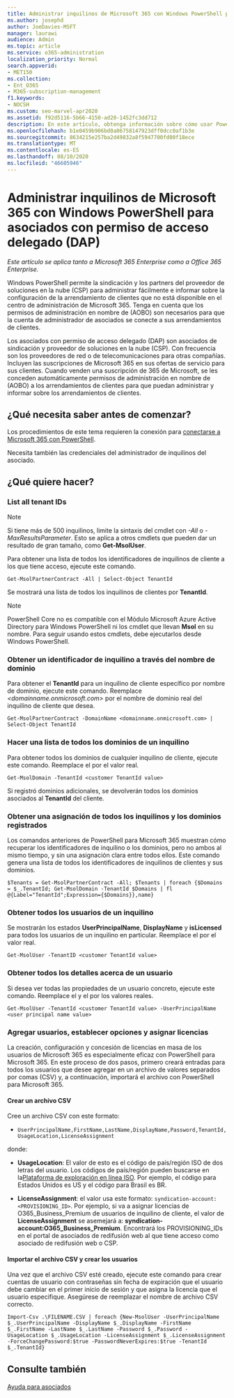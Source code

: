 ```yaml
---
title: Administrar inquilinos de Microsoft 365 con Windows PowerShell para asociados de DAP
ms.author: josephd
author: JoeDavies-MSFT
manager: laurawi
audience: Admin
ms.topic: article
ms.service: o365-administration
localization_priority: Normal
search.appverid:
- MET150
ms.collection:
- Ent_O365
- M365-subscription-management
f1.keywords:
- NOCSH
ms.custom: seo-marvel-apr2020
ms.assetid: f92d5116-5b66-4150-ad20-1452fc3dd712
description: En este artículo, obtenga información sobre cómo usar PowerShell para Microsoft 365 para administrar los arrendamientos de clientes.
ms.openlocfilehash: b1e0459b906bd0a06758147923dff0dcc0af1b3e
ms.sourcegitcommit: 8634215e257ba2d49832a8f5947700fd00f18ece
ms.translationtype: MT
ms.contentlocale: es-ES
ms.lasthandoff: 08/10/2020
ms.locfileid: "46605946"
---
```

# <a name="manage-microsoft-365-tenants-with-windows-powershell-for-delegated-access-permissions-dap-partners"></a>Administrar inquilinos de Microsoft 365 con Windows PowerShell para asociados con permiso de acceso delegado (DAP)

*Este artículo se aplica tanto a Microsoft 365 Enterprise como a Office 365 Enterprise.*

Windows PowerShell permite la sindicación y los partners del proveedor de soluciones en la nube (CSP) para administrar fácilmente e informar sobre la configuración de la arrendamiento de clientes que no está disponible en el centro de administración de Microsoft 365. Tenga en cuenta que los permisos de administración en nombre de (AOBO) son necesarios para que la cuenta de administrador de asociados se conecte a sus arrendamientos de clientes.
  
Los asociados con permiso de acceso delegado (DAP) son asociados de sindicación y proveedor de soluciones en la nube (CSP). Con frecuencia son los proveedores de red o de telecomunicaciones para otras compañías. Incluyen las suscripciones de Microsoft 365 en sus ofertas de servicio para sus clientes. Cuando venden una suscripción de 365 de Microsoft, se les conceden automáticamente permisos de administración en nombre de (AOBO) a los arrendamientos de clientes para que puedan administrar y informar sobre los arrendamientos de clientes.
## <a name="what-do-you-need-to-know-before-you-begin"></a>¿Qué necesita saber antes de comenzar?

Los procedimientos de este tema requieren la conexión para [conectarse a Microsoft 365 con PowerShell](connect-to-office-365-powershell.md).
  
Necesita también las credenciales del administrador de inquilinos del asociado.
  
## <a name="what-do-you-want-to-do"></a>¿Qué quiere hacer?

### <a name="list-all-tenant-ids"></a>List all tenant IDs

> [!NOTE]
> Si tiene más de 500 inquilinos, limite la sintaxis del cmdlet con  _-All_ o _-MaxResultsParameter_. Esto se aplica a otros cmdlets que pueden dar un resultado de gran tamaño, como **Get-MsolUser**.
  
Para obtener una lista de todos los identificadores de inquilinos de cliente a los que tiene acceso, ejecute este comando.
  
```
Get-MsolPartnerContract -All | Select-Object TenantId
```

Se mostrará una lista de todos los inquilinos de clientes por **TenantId**.

>[!Note]
>PowerShell Core no es compatible con el Módulo Microsoft Azure Active Directory para Windows PowerShell ni los cmdlet que llevan **Msol** en su nombre. Para seguir usando estos cmdlets, debe ejecutarlos desde Windows PowerShell.
>
  
### <a name="get-a-tenant-id-by-using-the-domain-name"></a>Obtener un identificador de inquilino a través del nombre de dominio

Para obtener el **TenantId** para un inquilino de cliente específico por nombre de dominio, ejecute este comando. Reemplace _<domainname.onmicrosoft.com>_ por el nombre de dominio real del inquilino de cliente que desea.
  
```
Get-MsolPartnerContract -DomainName <domainname.onmicrosoft.com> | Select-Object TenantId
```

### <a name="list-all-domains-for-a-tenant"></a>Hacer una lista de todos los dominios de un inquilino

Para obtener todos los dominios de cualquier inquilino de cliente, ejecute este comando. Reemplace el  _<customer TenantId value>_ por el valor real.
  
```
Get-MsolDomain -TenantId <customer TenantId value>
```

Si registró dominios adicionales, se devolverán todos los dominios asociados al **TenantId** del cliente.
  
### <a name="get-a-mapping-of-all-tenants-and-registered-domains"></a>Obtener una asignación de todos los inquilinos y los dominios registrados

Los comandos anteriores de PowerShell para Microsoft 365 muestran cómo recuperar los identificadores de inquilino o los dominios, pero no ambos al mismo tiempo, y sin una asignación clara entre todos ellos. Este comando genera una lista de todos los identificadores de inquilinos de clientes y sus dominios.
  
```
$Tenants = Get-MsolPartnerContract -All; $Tenants | foreach {$Domains = $_.TenantId; Get-MsolDomain -TenantId $Domains | fl @{Label="TenantId";Expression={$Domains}},name}
```

### <a name="get-all-users-for-a-tenant"></a>Obtener todos los usuarios de un inquilino

Se mostrarán los estados **UserPrincipalName**, **DisplayName** y **isLicensed** para todos los usuarios de un inquilino en particular. Reemplace el _<customer TenantId value>_ por el valor real.
  
```
Get-MsolUser -TenantID <customer TenantId value>
```

### <a name="get-all-details-about-a-user"></a>Obtener todos los detalles acerca de un usuario

Si desea ver todas las propiedades de un usuario concreto, ejecute este comando. Reemplace el  _<customer TenantId value>_ y el _<user principal name value>_ por los valores reales.
  
```
Get-MsolUser -TenantId <customer TenantId value> -UserPrincipalName <user principal name value>
```

### <a name="add-users-set-options-and-assign-licenses"></a>Agregar usuarios, establecer opciones y asignar licencias

La creación, configuración y concesión de licencias en masa de los usuarios de Microsoft 365 es especialmente eficaz con PowerShell para Microsoft 365. En este proceso de dos pasos, primero creará entradas para todos los usuarios que desee agregar en un archivo de valores separados por comas (CSV) y, a continuación, importará el archivo con PowerShell para Microsoft 365. 
  
#### <a name="create-a-csv-file"></a>Crear un archivo CSV

Cree un archivo CSV con este formato:
  
-  `UserPrincipalName,FirstName,LastName,DisplayName,Password,TenantId,UsageLocation,LicenseAssignment`
    
donde:
  
- **UsageLocation**: El valor de esto es el código de país/región ISO de dos letras del usuario. Los códigos de país/región pueden buscarse en la[Plataforma de exploración en línea ISO](https://go.microsoft.com/fwlink/p/?LinkId=532703). Por ejemplo, el código para Estados Unidos es US y el código para Brasil es BR. 
    
- **LicenseAssignment**: el valor usa este formato: `syndication-account:<PROVISIONING_ID>`. Por ejemplo, si va a asignar licencias de O365_Business_Premium de usuarios de inquilino de cliente, el valor de **LicenseAssignment** se asemejará a: **syndication-account:O365_Business_Premium**. Encontrará los PROVISIONING_IDs en el portal de asociados de redifusión web al que tiene acceso como asociado de redifusión web o CSP.
    
#### <a name="import-the-csv-file-and-create-the-users"></a>Importar el archivo CSV y crear los usuarios

Una vez que el archivo CSV esté creado, ejecute este comando para crear cuentas de usuario con contraseñas sin fecha de expiración que el usuario debe cambiar en el primer inicio de sesión y que asigna la licencia que el usuario especifique. Asegúrese de reemplazar el nombre de archivo CSV correcto.
  
```
Import-Csv .\FILENAME.CSV | foreach {New-MsolUser -UserPrincipalName $_.UserPrincipalName -DisplayName $_.DisplayName -FirstName $_.FirstName -LastName $_.LastName -Password $_.Password -UsageLocation $_.UsageLocation -LicenseAssignment $_.LicenseAssignment -ForceChangePassword:$true -PasswordNeverExpires:$true -TenantId $_.TenantId}
```

## <a name="see-also"></a>Consulte también

#### 

[Ayuda para asociados](https://go.microsoft.com/fwlink/p/?LinkId=533477)

